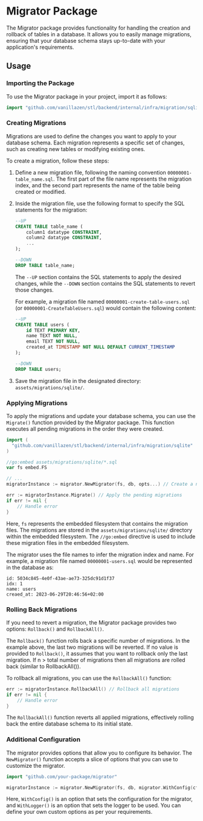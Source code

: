 # Migrator Package

The Migrator package provides functionality for handling the creation and rollback of tables in a database. It allows you to easily manage migrations, ensuring that your database schema stays up-to-date with your application's requirements.

## Usage

### Importing the Package

To use the Migrator package in your project, import it as follows:

```go
import "github.com/vanillazen/stl/backend/internal/infra/migration/sqlite"
```

### Creating Migrations

Migrations are used to define the changes you want to apply to your database schema. Each migration represents a specific set of changes, such as creating new tables or modifying existing ones.

To create a migration, follow these steps:

1. Define a new migration file, following the naming convention `00000001-table_name.sql`. The first part of the file name represents the migration index, and the second part represents the name of the table being created or modified.

2. Inside the migration file, use the following format to specify the SQL statements for the migration:

   ```sql
   --UP
   CREATE TABLE table_name (
       column1 datatype CONSTRAINT,
       column2 datatype CONSTRAINT,
       ...
   );

   --DOWN
   DROP TABLE table_name;
   ```

   The `--UP` section contains the SQL statements to apply the desired changes, while the `--DOWN` section contains the SQL statements to revert those changes.

   For example, a migration file named `00000001-create-table-users.sql` (or  `00000001-CreateTableUsers.sql`) would contain the following content:

   ```sql
   --UP
   CREATE TABLE users (
       id TEXT PRIMARY KEY,
       name TEXT NOT NULL,
       email TEXT NOT NULL,
       created_at TIMESTAMP NOT NULL DEFAULT CURRENT_TIMESTAMP
   );

   --DOWN
   DROP TABLE users;
   ```

3. Save the migration file in the designated directory: `assets/migrations/sqlite/`.

### Applying Migrations

To apply the migrations and update your database schema, you can use the `Migrate()` function provided by the Migrator package. This function executes all pending migrations in the order they were created.

```go
import (
  "github.com/vanillazen/stl/backend/internal/infra/migration/sqlite"
)

//go:embed assets/migrations/sqlite/*.sql
var fs embed.FS

// ...
migratorInstance := migrator.NewMigrator(fs, db, opts...) // Create a new instance of the migrator

err := migratorInstance.Migrate() // Apply the pending migrations
if err != nil {
    // Handle error
}
```

Here, `fs` represents the embedded filesystem that contains the migration files. The migrations are stored in the `assets/migrations/sqlite/` directory within the embedded filesystem. The `//go:embed` directive is used to include these migration files in the embedded filesystem.

The migrator uses the file names to infer the migration index and name. For example, a migration file named `00000001-users.sql` would be represented in the database as:

```
id: 5034c845-4e0f-43ae-ae73-325dc91d1f37
idx: 1
name: users
creaed_at: 2023-06-29T20:46:56+02:00
```

### Rolling Back Migrations

If you need to revert a migration, the Migrator package provides two options: `Rollback()` and `RollbackAll()`.

The `Rollback()` function rolls back a specific number of migrations. In the example above, the last two migrations will be reverted. If no value is provided to `Rollback()`, it assumes that you want to rollback only the last migration. If n > total number of migrations then all migrations are rolled back (similar to RollbackAll()).

To rollback all migrations, you can use the `RollbackAll()` function:

```go
err := migratorInstance.RollbackAll() // Rollback all migrations
if err != nil {
    // Handle error
}
```

The `RollbackAll()` function reverts all applied migrations, effectively rolling back the entire database schema to its initial state.

### Additional Configuration

The migrator provides options that allow you to configure its behavior. The `NewMigrator()` function accepts a slice of options that you can use to customize the migrator.

```go
import "github.com/your-package/migrator"

migratorInstance := migrator.NewMigrator(fs, db, migrator.WithConfig(cfg), migrator.WithLogger(log))
```

Here, `WithConfig()` is an option that sets the configuration for the migrator, and `WithLogger()` is an option that sets the logger to be used. You can define your own custom options as per your requirements.

